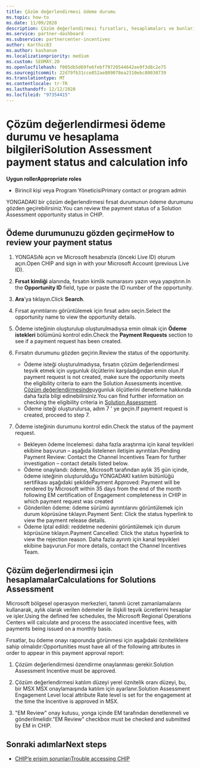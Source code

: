 ```yaml
---
title: Çözüm değerlendirmesi ödeme durumu
ms.topic: how-to
ms.date: 11/09/2020
description: Çözüm değerlendirmesi fırsatları, hesaplamaları ve bunların ödeme durumu hakkında bilgi edinmek için Channel teşvikleri platform (yonga) kullanın.
ms.service: partner-dashboard
ms.subservice: partnercenter-incentives
author: Karthic83
ms.author: kashanum
ms.localizationpriority: medium
ms.custom: SEOMAY.20
ms.openlocfilehash: f005db5d69fe6febf79720544642ee9f3d8c2e75
ms.sourcegitcommit: 22d79fb31cce852ae809078ea2310ebc80030739
ms.translationtype: MT
ms.contentlocale: tr-TR
ms.lasthandoff: 12/12/2020
ms.locfileid: "97354415"
---
```

# <a name="solution-assessment-payment-status-and-calculation-info"></a><span data-ttu-id="066ce-103">Çözüm değerlendirmesi ödeme durumu ve hesaplama bilgileri</span><span class="sxs-lookup"><span data-stu-id="066ce-103">Solution Assessment payment status and calculation info</span></span>

<span data-ttu-id="066ce-104">**Uygun roller**</span><span class="sxs-lookup"><span data-stu-id="066ce-104">**Appropriate roles**</span></span>

- <span data-ttu-id="066ce-105">Birincil kişi veya Program Yöneticisi</span><span class="sxs-lookup"><span data-stu-id="066ce-105">Primary contact or program admin</span></span>

<span data-ttu-id="066ce-106">YONGADAKI bir çözüm değerlendirmesi fırsat durumunun ödeme durumunu gözden geçirebilirsiniz.</span><span class="sxs-lookup"><span data-stu-id="066ce-106">You can review the payment status of a Solution Assessment opportunity status in CHIP.</span></span>

## <a name="how-to-review-your-payment-status"></a><span data-ttu-id="066ce-107">Ödeme durumunuzu gözden geçirme</span><span class="sxs-lookup"><span data-stu-id="066ce-107">How to review your payment status</span></span>

1. <span data-ttu-id="066ce-108">YONGASıNı açın ve Microsoft hesabınızla (önceki Live ID) oturum açın.</span><span class="sxs-lookup"><span data-stu-id="066ce-108">Open CHIP and sign in with your Microsoft Account (previous Live ID).</span></span>
2. <span data-ttu-id="066ce-109">**Fırsat kimliği** alanında, fırsatın kimlik numarasını yazın veya yapıştırın.</span><span class="sxs-lookup"><span data-stu-id="066ce-109">In the **Opportunity ID** field, type or paste the ID number of the opportunity.</span></span>
3. <span data-ttu-id="066ce-110">**Ara**’ya tıklayın.</span><span class="sxs-lookup"><span data-stu-id="066ce-110">Click **Search**.</span></span>
4. <span data-ttu-id="066ce-111">Fırsat ayrıntılarını görüntülemek için fırsat adını seçin.</span><span class="sxs-lookup"><span data-stu-id="066ce-111">Select the opportunity name to view the opportunity details.</span></span>
5. <span data-ttu-id="066ce-112">Ödeme isteğinin oluşturulup oluşturulmadıysa emin olmak için **Ödeme istekleri** bölümünü kontrol edin.</span><span class="sxs-lookup"><span data-stu-id="066ce-112">Check the **Payment Requests** section to see if a payment request has been created.</span></span>
6. <span data-ttu-id="066ce-113">Fırsatın durumunu gözden geçirin.</span><span class="sxs-lookup"><span data-stu-id="066ce-113">Review the status of the opportunity.</span></span>

    - <span data-ttu-id="066ce-114">Ödeme isteği oluşturulmadıysa, fırsatın çözüm değerlendirmesi teşvik etmek için uygunluk ölçütlerini karşıladığından emin olun.</span><span class="sxs-lookup"><span data-stu-id="066ce-114">If payment request is not created, make sure the opportunity meets the eligibility criteria to earn the Solution Assessments incentive.</span></span> <span data-ttu-id="066ce-115">[Çözüm değerlendirmesinde](chip-solution-assessment.md)uygunluk ölçütlerini denetleme hakkında daha fazla bilgi edinebilirsiniz.</span><span class="sxs-lookup"><span data-stu-id="066ce-115">You can find further information on checking the eligibility criteria in [Solution Assessment](chip-solution-assessment.md).</span></span>
    - <span data-ttu-id="066ce-116">Ödeme isteği oluşturulursa, adım 7 ' ye geçin.</span><span class="sxs-lookup"><span data-stu-id="066ce-116">If payment request is created, proceed to step 7.</span></span>
7. <span data-ttu-id="066ce-117">Ödeme isteğinin durumunu kontrol edin.</span><span class="sxs-lookup"><span data-stu-id="066ce-117">Check the status of the payment request.</span></span>

    - <span data-ttu-id="066ce-118">Bekleyen ödeme Incelemesi: daha fazla araştırma için kanal teşvikleri ekibine başvurun – aşağıda listelenen iletişim ayrıntıları.</span><span class="sxs-lookup"><span data-stu-id="066ce-118">Pending Payment Review: Contact the Channel Incentives Team for further investigation – contact details listed below.</span></span>
    - <span data-ttu-id="066ce-119">Ödeme onaylandı: ödeme, Microsoft tarafından aylık 35 gün içinde, ödeme isteğinin oluşturulduğu YONGADAKI katılım bütünlüğü sertifikası aşağıdaki şekilde</span><span class="sxs-lookup"><span data-stu-id="066ce-119">Payment Approved: Payment will be rendered by Microsoft within 35 days from the end of the month following EM certification of Engagement completeness in CHIP in which payment request was created</span></span>
    -  <span data-ttu-id="066ce-120">Gönderilen ödeme: ödeme sürümü ayrıntılarını görüntülemek için durum köprüsüne tıklayın.</span><span class="sxs-lookup"><span data-stu-id="066ce-120">Payment Sent: Click the status hyperlink to view the payment release details.</span></span>
    - <span data-ttu-id="066ce-121">Ödeme Iptal edildi: reddetme nedenini görüntülemek için durum köprüsüne tıklayın.</span><span class="sxs-lookup"><span data-stu-id="066ce-121">Payment Cancelled: Click the status hyperlink to view the rejection reason.</span></span> <span data-ttu-id="066ce-122">Daha fazla ayrıntı için kanal teşvikleri ekibine başvurun.</span><span class="sxs-lookup"><span data-stu-id="066ce-122">For more details, contact the Channel Incentives Team.</span></span>

## <a name="calculations-for-solutions-assessment"></a><span data-ttu-id="066ce-123">Çözüm değerlendirmesi için hesaplamalar</span><span class="sxs-lookup"><span data-stu-id="066ce-123">Calculations for Solutions Assessment</span></span>

<span data-ttu-id="066ce-124">Microsoft bölgesel operasyon merkezleri, tanımlı ücret zamanlamalarını kullanarak, aylık olarak verilen ödemeler ile ilişkili teşvik ücretlerini hesaplar ve işler.</span><span class="sxs-lookup"><span data-stu-id="066ce-124">Using the defined fee schedules, the Microsoft Regional Operations Centers will calculate and process the associated incentive fees, with payments being issued on a monthly basis.</span></span>

<span data-ttu-id="066ce-125">Fırsatlar, bu ödeme onayı raporunda görünmesi için aşağıdaki özniteliklere sahip olmalıdır:</span><span class="sxs-lookup"><span data-stu-id="066ce-125">Opportunities must have all of the following attributes in order to appear in this payment approval report:</span></span>

1. <span data-ttu-id="066ce-126">Çözüm değerlendirmesi özendirme onaylanması gerekir.</span><span class="sxs-lookup"><span data-stu-id="066ce-126">Solution Assessment Incentive must be approved.</span></span>

1. <span data-ttu-id="066ce-127">Çözüm değerlendirmesi katılım düzeyi yerel öznitelik oranı düzeyi, bu, bir MSX MSX onaylamaışında katılım için ayarlanır.</span><span class="sxs-lookup"><span data-stu-id="066ce-127">Solution Assessment Engagement Level local attribute Rate level is set for the engagement at the time the Incentive is approved in MSX.</span></span>
 
1. <span data-ttu-id="066ce-128">"EM Review" onay kutusu, yonga içinde EM tarafından denetlenmeli ve gönderilmelidir.</span><span class="sxs-lookup"><span data-stu-id="066ce-128">"EM Review" checkbox must be checked and submitted by EM in CHIP.</span></span>

## <a name="next-steps"></a><span data-ttu-id="066ce-129">Sonraki adımlar</span><span class="sxs-lookup"><span data-stu-id="066ce-129">Next steps</span></span>

- [<span data-ttu-id="066ce-130">CHIP’e erişim sorunları</span><span class="sxs-lookup"><span data-stu-id="066ce-130">Trouble accessing CHIP</span></span>](chip-access-trouble.md) 
